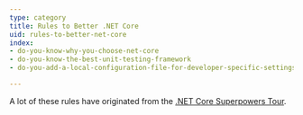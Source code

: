 ```yaml
---
type: category
title: Rules to Better .NET Core
uid: rules-to-better-net-core
index:
- do-you-know-why-you-choose-net-core
- do-you-know-the-best-unit-testing-framework
- do-you-add-a-local-configuration-file-for-developer-specific-settings

---
```

A lot of these rules have originated from the [.NET Core Superpowers Tour​​](https&#58;//www.ssw.com.au/ssw/Events/Training/NET-Core-Superpowers-Tour.aspx)​​.

